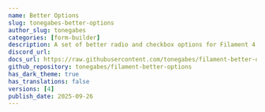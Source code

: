 ```yaml
---
name: Better Options
slug: tonegabes-better-options
author_slug: tonegabes
categories: [form-builder]
description: A set of better radio and checkbox options for Filament 4 applications.
discord_url:
docs_url: https://raw.githubusercontent.com/tonegabes/filament-better-options/refs/heads/main/README.md
github_repository: tonegabes/filament-better-options
has_dark_theme: true
has_translations: false
versions: [4]
publish_date: 2025-09-26
---
```

